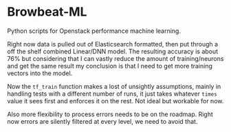 # Browbeat-ML
Python scripts for Openstack performance machine learning.

Right now data is pulled out of Elasticsearch formatted, then put through
a off the shelf combined Linear/DNN model. The resulting accuracy is about
76% but considering that I can vastly reduce the amount of training/neurons
and get the same result my conclusion is that I need to get more training
vectors into the model.

Now the `tf_train` function makes a lost of unsightly assumptions, mainly in handling
tests with a different number of runs, it just takes whatever `times` value it sees
first and enforces it on the rest. Not ideal but workable for now.

Also more flexibility to process errors needs to be on the roadmap. Right now errors
are silently filtered at every level, we need to avoid that.
